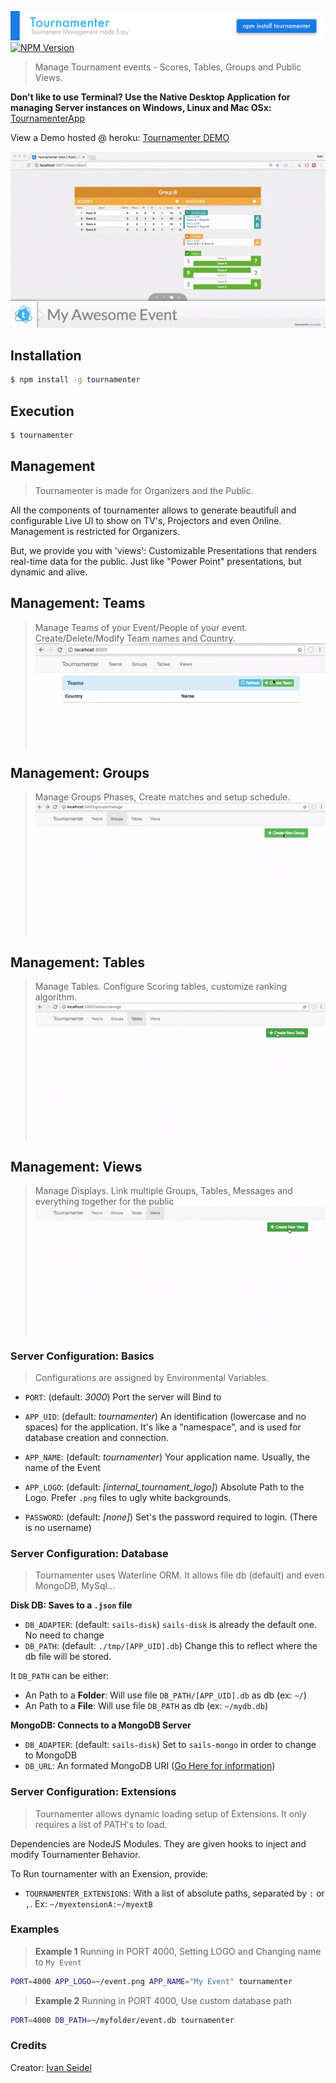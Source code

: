 ![Tournamenter](media/Tournamenter.png)
[![NPM Version][npm-version-image]][npm-version-url]

> Manage Tournament events - Scores, Tables, Groups and Public Views.

[npm-version-image]: https://img.shields.io/npm/v/tournamenter.svg?style=flat
[npm-version-url]: https://www.npmjs.com/package/tournamenter

**Don't like to use Terminal? Use the Native Desktop Application for managing Server instances on Windows, Linux and Mac OSx:** [TournamenterApp](https://github.com/ivanseidel/TournamenterApp)

View a Demo hosted @ heroku: [Tournamenter DEMO](http://tournamenter-demo.herokuapp.com/)

![Tournamenter GIF](media/Tournamenter.gif)

## Installation
```bash
$ npm install -g tournamenter
```

## Execution
```bash
$ tournamenter
```

## Management
> Tournamenter is made for Organizers and the Public.

All the components of tournamenter allows to generate beautifull and configurable Live UI to 
show on TV's, Projectors and even Online. Management is restricted for Organizers.

But, we provide you with 'views': Customizable Presentations that renders real-time data for
the public. Just like "Power Point" presentations, but dynamic and alive.

## Management: Teams
> Manage Teams of your Event/People of your event. Create/Delete/Modify Team names and Country.
![Teams Manager](media/tournamenter-teams.gif)


## Management: Groups
> Manage Groups Phases, Create matches and setup schedule.
![Teams Manager](media/tournamenter-groups.gif)


## Management: Tables
> Manage Tables. Configure Scoring tables, customize ranking algorithm.
![Teams Manager](media/tournamenter-tables.gif)


## Management: Views
> Manage Displays. Link multiple Groups, Tables, Messages and everything together for the public
![Teams Manager](media/tournamenter-views.gif)


### Server Configuration: Basics
> Configurations are assigned by Environmental Variables.

- `PORT`: (default: _3000_)
  Port the server will Bind to

- `APP_UID`: (default: _tournamenter_)
  An identification (lowercase and no spaces) for the application.
  It's like a "namespace", and is used for database creation and connection.

- `APP_NAME`: (default: _tournamenter_)
  Your application name. Usually, the name of the Event

- `APP_LOGO`: (default: _[internal_tournament_logo]_)
  Absolute Path to the Logo. Prefer `.png` files to ugly white backgrounds.

- `PASSWORD`: (default: _[none]_)
  Set's the password required to login. (There is no username)

### Server Configuration: Database
> Tournamenter uses Waterline ORM. It allows file db (default) and even MongoDB, MySql...

**Disk DB: Saves to a `.json` file**
- `DB_ADAPTER`: (default: `sails-disk`)
  `sails-disk` is already the default one. No need to change
- `DB_PATH`: (default: `./tmp/[APP_UID].db`)
  Change this to reflect where the db file will be stored.

It `DB_PATH` can be either:
- An Path to a **Folder**:
  Will use file `DB_PATH/[APP_UID].db` as db (ex: `~/`)
- An Path to a **File**:
  Will use file `DB_PATH` as db (ex: `~/mydb.db`)

**MongoDB: Connects to a MongoDB Server**
- `DB_ADAPTER`: (default: `sails-disk`)
  Set to `sails-mongo` in order to change to MongoDB
- `DB_URL`:
  An formated MongoDB URI ([Go Here for information](https://docs.mongodb.com/manual/reference/connection-string/))

### Server Configuration: Extensions
> Tournamenter allows dynamic loading setup of Extensions. It only requires a list of PATH's to load.

Dependencies are NodeJS Modules. They are given hooks to inject and modify Tournamenter Behavior.

To Run tournamenter with an Exension, provide:
- `TOURNAMENTER_EXTENSIONS`:
  With a list of absolute paths, separated by `:` or `,`. Ex: `~/myextensionA:~/myextB`

### Examples

> **Example 1**
> Running in PORT 4000, Setting LOGO and Changing name to `My Event`
```bash
PORT=4000 APP_LOGO=~/event.png APP_NAME="My Event" tournamenter
```

> **Example 2**
> Running in PORT 4000, Use custom database path
```bash
PORT=4000 DB_PATH=~/myfolder/event.db tournamenter
```

### Credits

Creator: [Ivan Seidel](https://github.com/ivanseidel)